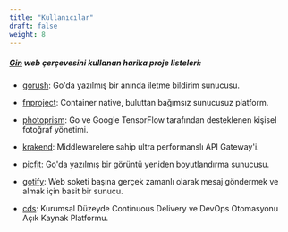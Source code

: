 ```yaml
---
title: "Kullanıcılar"
draft: false
weight: 8
---
```


##### [Gin](https://github.com/gin-gonic/gin) web çerçevesini kullanan harika proje listeleri:

* [gorush](https://github.com/appleboy/gorush): Go'da yazılmış bir anında iletme bildirim sunucusu.

* [fnproject](https://github.com/fnproject/fn): Container native, buluttan bağımsız sunucusuz platform.

* [photoprism](https://github.com/photoprism/photoprism): Go ve Google TensorFlow tarafından desteklenen kişisel fotoğraf yönetimi.

* [krakend](https://github.com/devopsfaith/krakend): Middlewarelere sahip ultra performanslı API Gateway'i.

* [picfit](https://github.com/thoas/picfit): Go'da yazılmış bir görüntü yeniden boyutlandırma sunucusu.

* [gotify](https://github.com/gotify/server): Web soketi başına gerçek zamanlı olarak mesaj göndermek ve almak için basit bir sunucu.

* [cds](https://github.com/ovh/cds): Kurumsal Düzeyde Continuous Delivery ve DevOps Otomasyonu Açık Kaynak Platformu.
